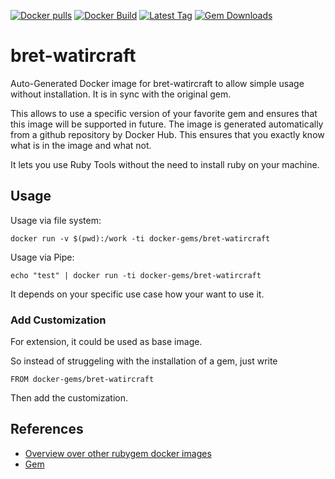 [![Docker pulls](https://img.shields.io/docker/pulls/rubygem/bret-watircraft.svg)](https://hub.docker.com/r/rubygem/bret-watircraft/)
[![Docker Build](https://img.shields.io/docker/automated/rubygem/bret-watircraft.svg)](https://hub.docker.com/r/rubygem/bret-watircraft/)
[![Latest Tag](https://img.shields.io/github/tag/docker-rubygem/bret-watircraft.svg)](https://hub.docker.com/r/rubygem/bret-watircraft/)
[![Gem Downloads](https://img.shields.io/gem/dt/bret-watircraft.svg)](https://rubygems.org/gems/bret-watircraft/)
# bret-watircraft

Auto-Generated Docker image for bret-watircraft to allow simple usage without installation.
It is in sync with the original gem.

This allows to use a specific version of your favorite gem and ensures that this image will be supported in future.
The image is generated automatically from a github repository by Docker Hub.
This ensures that you exactly know what is in the image and what not.

It lets you use Ruby Tools without the need to install ruby on your machine.

## Usage

Usage via file system:

`docker run -v $(pwd):/work -ti docker-gems/bret-watircraft`

Usage via Pipe:

`echo "test" | docker run -ti docker-gems/bret-watircraft`

It depends on your specific use case how your want to use it.

### Add Customization

For extension, it could be used as base image.

So instead of struggeling with the installation of a gem, just write

`FROM docker-gems/bret-watircraft`

Then add the customization.

## References

 - [Overview over other rubygem docker images](https://github.com/thinkbot/docker-rubygem)
 - [Gem](https://rubygems.org/gems/bret-watircraft/)
